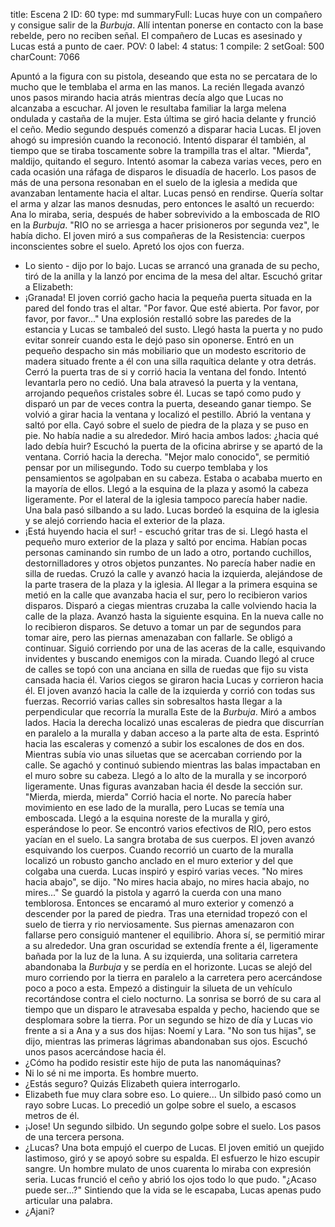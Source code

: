 title:          Escena 2
ID:             60
type:           md
summaryFull:    Lucas huye con un compañero y consigue salir de la *Burbuja*. Allí intentan ponerse en contacto con la base rebelde, pero no reciben señal. El compañero de Lucas es asesinado y Lucas está a punto de caer.
POV:            0
label:          4
status:         1
compile:        2
setGoal:        500
charCount:      7066


Apuntó a la figura con su pistola, deseando que esta no se percatara de lo mucho que le temblaba el arma en las manos.
La recién llegada avanzó unos pasos mirando hacia atrás mientras decía algo que Lucas no alcanzaba a escuchar. Al joven le resultaba familiar la larga melena ondulada y castaña de la mujer.
Esta última se giró hacia delante y frunció el ceño. Medio segundo después comenzó a disparar hacia Lucas.
El joven ahogó su impresión cuando la reconoció. Intentó disparar él también, al tiempo que se tiraba toscamente sobre la trampilla tras el altar.
"Mierda", maldijo, quitando el seguro.
Intentó asomar la cabeza varias veces, pero en cada ocasión una ráfaga de disparos le disuadía de hacerlo. Los pasos de más de una persona resonaban en el suelo de la iglesia a medida que avanzaban lentamente hacia el altar.
Lucas pensó en rendirse. Quería soltar el arma y alzar las manos desnudas, pero entonces le asaltó un recuerdo: Ana lo miraba, seria, después de haber sobrevivido a la emboscada de RIO en la *Burbuja*.
"RIO no se arriesga a hacer prisioneros por segunda vez", le había dicho.
El joven miró a sus compañeras de la Resistencia: cuerpos inconscientes sobre el suelo. Apretó los ojos con fuerza.
- Lo siento - dijo por lo bajo.
Lucas se arrancó una granada de su pecho, tiró de la anilla y la lanzó por encima de la mesa del altar. Escuchó gritar a Elizabeth:
- ¡Granada!
El joven corrió gacho hacia la pequeña puerta situada en la pared del fondo tras el altar.
"Por favor. Que esté abierta. Por favor, por favor, por favor..."
Una explosión restalló sobre las paredes de la estancia y Lucas se tambaleó del susto. Llegó hasta la puerta y no pudo evitar sonreír cuando esta le dejó paso sin oponerse.
Entró en un pequeño despacho sin más mobiliario que un modesto escritorio de madera situado frente a él con una silla raquítica delante y otra detrás. Cerró la puerta tras de si y corrió hacia la ventana del fondo. Intentó levantarla pero no cedió.
Una bala atravesó la puerta y la ventana, arrojando pequeños cristales sobre él. Lucas se tapó como pudo y disparó un par de veces contra la puerta, deseando ganar tiempo. Se volvió a girar hacia la ventana y localizó el pestillo.
Abrió la ventana y saltó por ella.
Cayó sobre el suelo de piedra de la plaza y se puso en pie. No había nadie a su alrededor.
Miró hacia ambos lados: ¿hacia qué lado debía huir?
Escuchó la puerta de la oficina abrirse y se apartó de la ventana. Corrió hacia la derecha.
"Mejor malo conocido", se permitió pensar por un milisegundo.
Todo su cuerpo temblaba y los pensamientos se agolpaban en su cabeza. Estaba o acababa muerto en la mayoría de ellos.
Llegó a la esquina de la plaza y asomó la cabeza ligeramente. Por el lateral de la iglesia tampoco parecía haber nadie.
Una bala pasó silbando a su lado. Lucas bordeó la esquina de la iglesia y se alejó corriendo hacia el exterior de la plaza.
- ¡Está huyendo hacia el sur! - escuchó gritar tras de si.
Llegó hasta el pequeño muro exterior de la plaza y saltó por encima. Habían pocas personas caminando sin rumbo de un lado a otro, portando cuchillos, destornilladores y otros objetos punzantes. No parecía haber nadie en silla de ruedas.
Cruzó la calle y avanzó hacia la izquierda, alejándose de la parte trasera de la plaza y la iglesia.
Al llegar a la primera esquina se metió en la calle que avanzaba hacia el sur, pero lo recibieron varios disparos.
Disparó a ciegas mientras cruzaba la calle volviendo hacia la calle de la plaza. Avanzó hasta la siguiente esquina.
En la nueva calle no lo recibieron disparos. Se detuvo a tomar un par de segundos para tomar aire, pero las piernas amenazaban con fallarle. Se obligó a continuar.
Siguió corriendo por una de las aceras de la calle, esquivando invidentes y buscando enemigos con la mirada.
Cuando llegó al cruce de calles se topó con una anciana en silla de ruedas que fijo su vista cansada hacia él. Varios ciegos se giraron hacia Lucas y corrieron hacia él.
El joven avanzó hacia la calle de la izquierda y corrió con todas sus fuerzas. Recorrió varias calles sin sobresaltos hasta llegar a la perpendicular que recorría la muralla Este de la *Burbuja*.
Miró a ambos lados. Hacia la derecha localizó unas escaleras de piedra que discurrían en paralelo a la muralla y daban acceso a la parte alta de esta.
Esprintó hacia las escaleras y comenzó a subir los escalones de dos en dos. Mientras subía vio unas siluetas que se acercaban corriendo por la calle. Se agachó y continuó subiendo mientras las balas impactaban en el muro sobre su cabeza.
Llegó a lo alto de la muralla y se incorporó ligeramente. Unas figuras avanzaban hacia él desde la sección sur.
"Mierda, mierda, mierda"
Corrió hacia el norte. No parecía haber movimiento en ese lado de la muralla, pero Lucas se temía una emboscada.
Llegó a la esquina noreste de la muralla y giró, esperándose lo peor.
Se encontró varios efectivos de RIO, pero estos yacían en el suelo. La sangra brotaba de sus cuerpos.
El joven avanzó esquivando los cuerpos. Cuando recorrió un cuarto de la muralla localizó un robusto gancho anclado en el muro exterior y del que colgaba una cuerda.
Lucas inspiró y espiró varias veces.
"No mires hacia abajo", se dijo. "No mires hacia abajo, no mires hacia abajo, no mires..."
Se guardó la pistola y agarró la cuerda con una mano temblorosa. Entonces se encaramó al muro exterior y comenzó a descender por la pared de piedra.
Tras una eternidad tropezó con el suelo de tierra y rio nerviosamente. Sus piernas amenazaron con fallarse pero consiguió mantener el equilibrio.
Ahora sí, se permitió mirar a su alrededor. Una gran oscuridad se extendía frente a él, ligeramente bañada por la luz de la luna. A su izquierda, una solitaria carretera abandonaba la *Burbuja* y se perdía en el horizonte.
Lucas se alejó del muro corriendo por la tierra en paralelo a la carretera pero acercándose poco a poco a esta. Empezó a distinguir la silueta de un vehículo recortándose contra el cielo nocturno.
La sonrisa se borró de su cara al tiempo que un disparo le atravesaba espalda y pecho, haciendo que se desplomara sobre la tierra.
Por un segundo se hizo de día y Lucas vio frente a si a Ana y a sus dos hijas: Noemí y Lara.
"No son tus hijas", se dijo, mientras las primeras lágrimas abandonaban sus ojos.
Escuchó unos pasos acercándose hacia él.
- ¿Cómo ha podido resistir este hijo de puta las nanomáquinas?
- Ni lo sé ni me importa. Es hombre muerto.
- ¿Estás seguro? Quizás Elizabeth quiera interrogarlo.
- Elizabeth fue muy clara sobre eso. Lo quiere...
Un silbido pasó como un rayo sobre Lucas. Lo precedió un golpe sobre el suelo, a escasos metros de él.
- ¡Jose!
Un segundo silbido. Un segundo golpe sobre el suelo.
Los pasos de una tercera persona.
- ¿Lucas?
Una bota empujó el cuerpo de Lucas. El joven emitió un quejido lastimoso, giró y se apoyó sobre su espalda. El esfuerzo le hizo escupir sangre.
Un hombre mulato de unos cuarenta lo miraba con expresión seria. Lucas frunció el ceño y abrió los ojos todo lo que pudo. 
"¿Acaso puede ser...?"
Sintiendo que la vida se le escapaba, Lucas apenas pudo articular una palabra.
- ¿Ajani?
